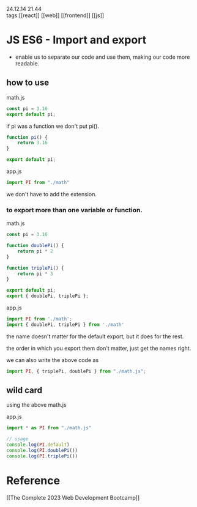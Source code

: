 24.12.14  21.44  
tags:[[react]] [[web]] [[frontend]] [[js]]


#  JS ES6 - Import and export
- enable us to separate our code and use them, making our code more readable.

## how to use
math.js
```js
const pi = 3.16
export default pi;
```
if pi was a function we don't put pi().

```js
function pi() {
	return 3.16
}

export default pi;

```


app.js
```js
import PI from "./math"
```
we don't have to add the extension.

### to export more than one variable or function.
math.js
```js
const pi = 3.16

function doublePi() {
	return pi * 2
}

function triplePi() {
	return pi * 3
}

export default pi;
export { doublePi, triplePi }; 
```

app.js
```js
import PI from './math';
import { doublePi, triplePi } from './math'
```

the name doesn't matter for the default export, but it does for the rest. 

the order in which you export them don't matter, just get the names right.

we can also write the above code as
```js
import PI, { triplePi, doublePi } from "./math.js";

```

## wild card
using the above math.js

app.js

```js
import * as PI from "./math.js"

// usage
console.log(PI.default) 
console.log(PI.doublePi())
console.log(PI.triplePi())
```

# Reference
[[The Complete 2023 Web Development Bootcamp]]
